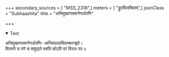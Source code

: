 +++
secondary_sources = [ "MSS_2318",]
meters = [ "द्रुतविलम्बितम्",]
jsonClass = "Subhaashita"
title = "अभिमुखागतमार्गणधोरणि"

+++

<details open><summary>Text</summary>

अभिमुखागतमार्गणधोरणि- ध्वनितपल्लविताम्बरगह्वरे।  
वितरणे च रणे च समुद्यते भवति कोऽपि परं विरलः परः॥
</details>
